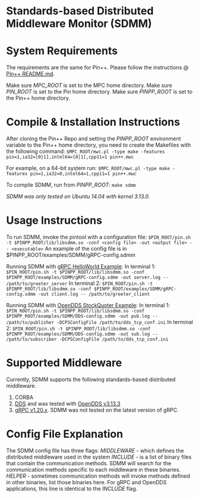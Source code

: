 # Standards-based Distributed Middleware Monitor (SDMM)

# System Requirements
The requirements are the same for Pin++. Please follow the instructions @ [Pin++ README.md](https://github.iu.edu/SEDS/PinPP/blob/master/README.md).

Make sure *MPC_ROOT* is set to the MPC home directory.
Make sure *PIN_ROOT* is set to the Pin home directory.
Make sure *PINPP_ROOT* is set to the Pin++ home directory.

# Compile & Installation Instructions
After cloning the Pin++ Repo and setting the *PINPP_ROOT* environment variable to
the Pin++ home directory, you need to create the Makefiles with the following command:
`$MPC_ROOT/mwc.pl -type make -features pin=1,ia32=[0|1],intel64=[0|1],cpp11=1 pin++.mwc`

For example, on a 64-bit system run: `$MPC_ROOT/mwc.pl -type make -features pin=1,ia32=0,intel64=1,cpp11=1 pin++.mwc`

To compile SDMM, run from *PINPP_ROOT*: `make sdmm`

_SDMM was only tested on Ubuntu 14.04 with kernel 3.13.0._

# Usage Instructions
To run SDMM, invoke the pintool with a configuration file:
`$PIN_ROOT/pin.sh -t $PINPP_ROOT/lib/libsdmm.so -conf <config file> -out <output file> -- <executable>`
An example of the config file is in $PINPP_ROOT/examples/SDMM/gRPC-config.sdmm

Running SDMM with [gRPC HelloWorld Example](https://github.com/grpc/grpc/tree/master/examples/cpp/helloworld):
In terminal 1: `$PIN_ROOT/pin.sh -t $PINPP_ROOT/lib/libsdmm.so -conf $PINPP_ROOT/examples/SDMM/gRPC-config.sdmm -out server.log -- /path/to/greeter_server`
In terminal 2: `$PIN_ROOT/pin.sh -t $PINPP_ROOT/lib/libsdmm.so -conf $PINPP_ROOT/examples/SDMM/gRPC-config.sdmm -out client.log -- /path/to/greeter_client`

Running SDMM with [OpenDDS StockQuoter Example](https://github.com/objectcomputing/OpenDDS/tree/master/examples/DCPS/IntroductionToOpenDDS):
In terminal 1: `$PIN_ROOT/pin.sh -t $PINPP_ROOT/lib/libsdmm.so -conf $PINPP_ROOT/examples/SDMM/DDS-config.sdmm -out pub.log -- /path/to/publisher -DCPSConfigFile /path/to/dds_tcp_conf.ini`
In terminal 2: `$PIN_ROOT/pin.sh -t $PINPP_ROOT/lib/libsdmm.so -conf $PINPP_ROOT/examples/SDMM/DDS-config.sdmm -out sub.log -- /path/to/subscriber -DCPSConfigFile /path/to/dds_tcp_conf.ini`

# Supported Middleware
Currently, SDMM supports the following standards-based distributed middleware.
1. CORBA
2. [DDS](https://www.omg.org/spec/DDS/1.4/PDF) and was tested with [OpenDDS v3.13.3](https://opendds.org/)
3. [gRPC v1.20.x](https://github.com/grpc/grpc/tree/v1.20.x). SDMM was not tested on the latest version of gRPC.

# Config File Explanation
The SDMM config file has three flags:
*MIDDLEWARE* - which defines the distributed middleware used in the system
*INCLUDE* - is a list of binary files that contain the communication methods. SDMM will search for the communication methods specific to each middleware in these binaries.
*HELPER* - sometimes communication methods will invoke methods defined in other binaries, list those binaries here. For gRPC and OpenDDS applications, this line is identical to the *INCLUDE* flag.